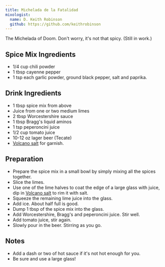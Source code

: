 ```yaml
---
title: Michelada de la Fatalidad
mixologist:
  name: D. Keith Robinson
  github: https://github.com/keithrobinson
---
```


The Michelada of Doom. Don't worry, it's not that spicy. (Still in work.)

Spice Mix Ingredients
-----------
* 1/4 cup chili powder
* 1 tbsp cayenne pepper
* 1 tsp each garlic powder, ground black pepper, salt and paprika.

Drink Ingredients
-----------
* 1 tbsp spice mix from above
* Juice from one or two medium limes
* 2 tbsp Worcestershire sauce
* 1 tbsp Bragg's liquid aminos
* 1 tsp peperoncini juice
* 1/2 cup tomato juice
* 10-12 oz lager beer (Tecate)
* [Volcano salt](/extras/garnishes/volcano-salt.html) for garnish.


Preparation
-----------

* Prepare the spice mix in a small bowl by simply mixing all the spices together.
* Slice the limes.
* Use one of the lime halves to coat the edge of a large glass with juice, dip in [Volcano salt](/extras/garnishes/volcano-salt.html) to rim it with salt.
* Squeeze the remaining lime juice into the glass.
* Add ice. About half full is good.
* Dump 1 tbsp of the spice mix into the glass.
* Add Worcestershire, Bragg's and peperoncini juice. Stir well.
* Add tomato juice, stir again.
* Slowly pour in the beer. Stirring as you go.



Notes
-----------

* Add a dash or two of hot sauce if it's not hot enough for you.
* Be sure and use a large glass!


